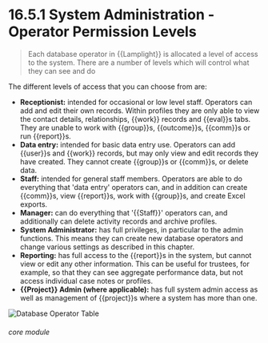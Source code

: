 # 16.5.1  <i class="fas fa-address-card"></i> System Administration - Operator Permission Levels

> Each database operator in {{Lamplight}} is allocated a level of access to the system. There are a number of levels which will control what they can see and do



The different levels of access that you can choose from are:

* **Receptionist:** intended for occasional or low level staff. Operators can add and edit their own records. Within profiles they are only able to view the contact details, relationships, {{work}} records and {{eval}}s tabs. They are unable to work with {{group}}s, {{outcome}}s, {{comm}}s or run {{report}}s.
* **Data entry:** intended for basic data entry use. Operators can add {{user}}s and {{work}} records, but may only view and edit records they have created. They cannot create {{group}}s or {{comm}}s, or delete data.
* **Staff:** intended for general staff members. Operators are able to do everything that 'data entry' operators can, and in addition can create {{comm}}s, view {{report}}s, work with {{group}}s, and create Excel exports.
* **Manager:** can do everything that '{{Staff}}' operators can, and additionally can delete activity records and archive profiles.
* **System Administrator:** has full privileges, in particular to the admin functions. This means they can create new database operators and change various settings as described in this chapter.
* **Reporting:** has full access to the {{report}}s in the system, but cannot view or edit any other information. This can be useful for trustees, for example, so that they can see aggregate performance data, but not access individual case notes or profiles.
* **{{Project}} Admin (where applicable):** has full system admin access as well as management of {{project}}s where a system has more than one.

![Database Operator Table](16.5.1b.png)


###### core module

